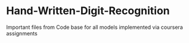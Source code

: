# Hand-Written-Digit-Recognition
Important files from Code base for all models implemented via coursera assignments
